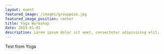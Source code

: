 ```yaml
---
layout: event
featured_image: /images/grouppose.jpg
featured_image_position: center
title: Yoga Workshop
date: 2019-01-01
description: Lorem ipsum dolor sit amet, consectetur adipisicing elit, sed do eiusmod tempor incididunt ut labore et dolore magna aliqua. Ut enim ad minim veniam, quis nostrud exercitation ullamco laboris nisi ut aliquip ex ea commodo consequat.
---
```



Test from Yoga
